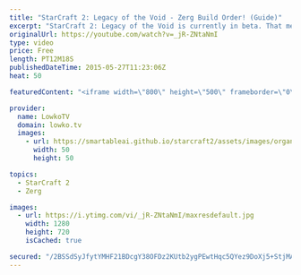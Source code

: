 ```yaml
---
title: "StarCraft 2: Legacy of the Void - Zerg Build Order! (Guide)"
excerpt: "StarCraft 2: Legacy of the Void is currently in beta. That means that there are things that will be changing to the game that may mean that you will have to adjust the build order to the new situation. On top of that, there is likely still room for optimization with this build order as well. Use it,"
originalUrl: https://youtube.com/watch?v=_jR-ZNtaNmI
type: video
price: Free
length: PT12M18S
publishedDateTime: 2015-05-27T11:23:06Z
heat: 50

featuredContent: "<iframe width=\"800\" height=\"500\" frameborder=\"0\" src=\"https://www.youtube.com/embed/_jR-ZNtaNmI\" allow=\"accelerometer; autoplay; encrypted-media; gyroscope; picture-in-picture\" allowfullscreen></iframe>"

provider:
  name: LowkoTV
  domain: lowko.tv
  images:
    - url: https://smartableai.github.io/starcraft2/assets/images/organizations/lowko.tv-50x50.jpg
      width: 50
      height: 50

topics:
  - StarCraft 2
  - Zerg

images:
  - url: https://i.ytimg.com/vi/_jR-ZNtaNmI/maxresdefault.jpg
    width: 1280
    height: 720
    isCached: true

secured: "/2BSSdSyJfytYMHF21BDcgY38OFDz2KUtb2ygPEwtHqc5QYez9DoXj5+StjMA3JaSICld/6p//o9DxgT1czO8Zz/3wW1gvuTVC9ZWevpGQx2+4C64vzTCS9Uo8iYGCvJG0n1QGYiuyUPFUwshbT0oC1l6MhulNmbWhVJc4XigC6qr7TLLBGMPTIiaNVR0o8fiUyABSph6Y7kcwdSzQD/tb04op/dZkB1SkkUKnODodpfM9PQTMNlZcnMCcSMeM0Gd9tThxj/518iJEvEcj001sRez0px0pwgyjKEYazYX70aOLu2UgpPrJsrwogvImvw04Z7KRp+aOP0DU7nzQidDW2tNqnFDMX/VRkC08bpCfWQFSymLHE6C2tWpsNiYWeEqUS6Y46z1Fz1uTuO9mCpK5gDQkNxQ7DZpaIL+a30JRm8x2ApG2l/2e7lwe4YoI9W;h65BHlZcP/XAYIuCN0+GBg=="
---
```


